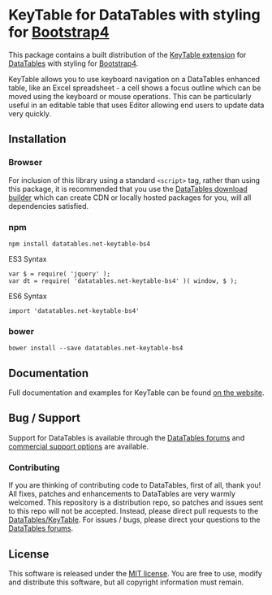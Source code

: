 # KeyTable for DataTables with styling for [Bootstrap4](https://getbootstrap.com/docs/4.6/getting-started/introduction/)

This package contains a built distribution of the [KeyTable extension](https://datatables.net/extensions/KeyTable) for [DataTables](https://datatables.net/) with styling for [Bootstrap4](https://getbootstrap.com/docs/4.6/getting-started/introduction/).

KeyTable allows you to use keyboard navigation on a DataTables enhanced table, like an Excel spreadsheet - a cell shows a focus outline which can be moved using the keyboard or mouse operations. This can be particularly useful in an editable table that uses Editor allowing end users to update data very quickly.


## Installation

### Browser

For inclusion of this library using a standard `<script>` tag, rather than using this package, it is recommended that you use the [DataTables download builder](//datatables.net/download) which can create CDN or locally hosted packages for you, will all dependencies satisfied.

### npm

```
npm install datatables.net-keytable-bs4
```

ES3 Syntax
```
var $ = require( 'jquery' );
var dt = require( 'datatables.net-keytable-bs4' )( window, $ );
```

ES6 Syntax
```
import 'datatables.net-keytable-bs4'
```

### bower

```
bower install --save datatables.net-keytable-bs4
```



## Documentation

Full documentation and examples for KeyTable can be found [on the website](https://datatables.net/extensions/keytable).


## Bug / Support

Support for DataTables is available through the [DataTables forums](//datatables.net/forums) and [commercial support options](//datatables.net/support) are available.


### Contributing

If you are thinking of contributing code to DataTables, first of all, thank you! All fixes, patches and enhancements to DataTables are very warmly welcomed. This repository is a distribution repo, so patches and issues sent to this repo will not be accepted. Instead, please direct pull requests to the [DataTables/KeyTable](http://github.com/DataTables/KeyTable). For issues / bugs, please direct your questions to the [DataTables forums](//datatables.net/forums).


## License

This software is released under the [MIT license](//datatables.net/license). You are free to use, modify and distribute this software, but all copyright information must remain.

